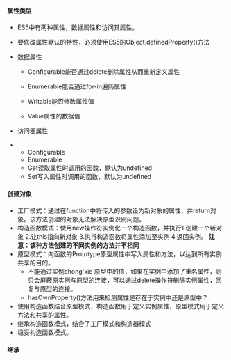 #### 属性类型

* ES5中有两种属性，数据属性和访问其属性。
* 要修改属性默认的特性，必须使用ES5的Object.definedProperty\(\)方法
* 数据属性

  * Configurable能否通过delete删除属性从而重新定义属性
  * Enumerable能否通过for-in遍历属性

  * Writable能否修改属性值

  * Value属性的数据值

* 访问器属性

* * Configurable
  * Enumerable
  * Get读取属性时调用的函数，默认为undefined
  * Set写入属性时调用的函数，默认为undefined

#### 创建对象

* 工厂模式：通过在function中将传入的参数设为新对象的属性，并return对象。该方法创建的对象无法解决原型识别问题。
* 构造函数模式：使用new操作符实例化一个构造函数，并执行1.创建一个新对象 2.让this指向新对象 3.执行构造函数将属性添加至实例 4.返回实例。 **注意：该种方法创建的不同实例的方法并不相同**
* 原型模式：向函数的Prototype原型属性中写入属性和方法，以达到所有实例共享的目的。
  * 不能通过实例chong'xie 原型中的值，如果在实例中添加了重名属性，则只会屏蔽原实例与原型的连接，可以通过delete操作符删除实例属性，回复与原型的连接。
  * hasOwnProperty\(\)方法用来检测属性是存在于实例中还是原型中？
* 使用构造函数结合原型模式，构造函数用于定义实例属性，原型模式用于定义方法和共享的属性。
* 继承构造函数模式，结合了工厂模式和构造器模式
* 稳妥构造函数模式。

#### 继承






